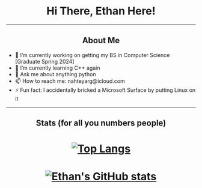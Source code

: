 <html>

<h1 align="center">
    Hi There, Ethan Here!
</h1>

<hr />

<h2 align="center"> About Me</h2>
<ul>
<li> 🔭 I’m currently working on getting my BS in Computer Science [Graduate Spring 2024] </li>

<li> 🌱 I’m currently learning C++ again  </li>

<li> 💬 Ask me about anything python </li>

<li> 📫 How to reach me: nahteyarg@icloud.com </li>

<li> ⚡ Fun fact: I accidentally bricked a Microsoft Surface by putting Linux on it</li>
</ul>

<hr />

<h2 align="center"> Stats (for all you numbers people) </h2>

<h1 align="center">

[![Top Langs](https://github-readme-stats.vercel.app/api/top-langs/?username=KafLad&count_private=true&theme=gruvbox&langs_count=5)](https://github.com/anuraghazra/github-readme-stats)
</h1>

<h1 align = "center">

[![Ethan's GitHub stats](https://github-readme-stats.vercel.app/api?username=KafLad&count_private=true&show_icons=true&theme=gruvbox&hide=issues,contribs)](https://github.com/anuraghazra/github-readme-stats)
</h1>




</html>